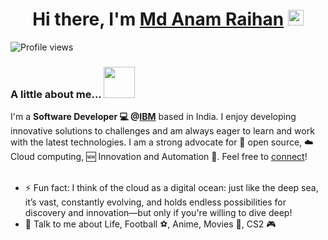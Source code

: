 <div align="center">
   <h1>Hi there, I'm <a href="https://www.linkedin.com/in/anam-raihan/">Md Anam Raihan</a> <img src="https://media.giphy.com/media/hvRJCLFzcasrR4ia7z/giphy.gif" width="25px"> </h1>
</div>

![Profile views](https://komarev.com/ghpvc/?username=iamar7&style=flat-square)

### A little about me...  <img src="https://media.giphy.com/media/VgCDAzcKvsR6OM0uWg/giphy.gif" width="50"> 
I'm a **Software Developer 💻 @[IBM](https://www.ibm.com/cloud)** based in India. I enjoy developing innovative solutions to challenges and am always eager to learn and work with the latest technologies.  I am a strong advocate for 📜 open source, :cloud: Cloud computing, :new: Innovation and Automation :robot:. Feel free to [connect](https://www.linkedin.com/in/anam-raihan/)! <br/><br/>

- ⚡ Fun fact: I think of the cloud as a digital ocean: just like the deep sea, it’s vast, constantly evolving, and holds endless possibilities for discovery and innovation—but only if you're willing to dive deep!
- 💬 Talk to me about Life, Football ⚽, Anime, Movies 🎥, CS2 🎮


<!--
### 🚀 Quick Stats

<!--
# <img src="https://github-readme-stats.vercel.app/api?username=iamar7&show_icons=true&theme=highcontrast&layout=compact" width="400" height="200" />


**iamar7/iamar7** is a ✨ _special_ ✨ repository because its `README.md` (this file) appears on your GitHub profile.

Here are some ideas to get you started:

- 🔭 I’m currently working on ...
- 🌱 I’m currently learning ...
- 👯 I’m looking to collaborate on ...
- 🤔 I’m looking for help with ...
- 💬 Ask me about ...
- 📫 How to reach me: ...
- 😄 Pronouns: ...
- ⚡ Fun fact: ...


- ⌨️ Python, Java, JavaScript, C++, Go
- 🐙 Git, Agile
- ☁️ IBM Cloud, OpenShift, Kubernetes, Helm, Docker, Terraform, Jenkins, Ansible
- 💾 Relational, Graph and NoSQL databases
- 💻 Linux, MacOS

-->

